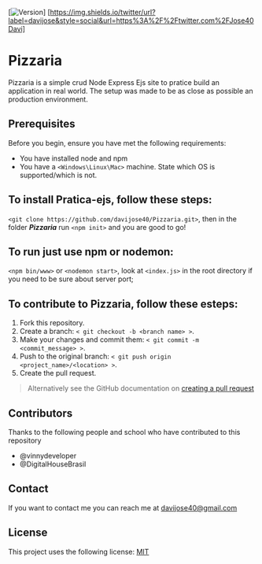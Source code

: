 
<!-- badges -->
[![Version](https://img.shields.io/npm/v/express?label=Express)] [https://img.shields.io/twitter/url?label=davijose&style=social&url=https%3A%2F%2Ftwitter.com%2FJose40Davi]

<!-- name the thing -->
# Pizzaria

<!-- summary -->
Pizzaria is a simple crud Node Express Ejs site to pratice build an application in real world. The setup was made to be as close as possible an production environment.

<!-- Prerequisites -->
## Prerequisites
Before you begin, ensure you have met the following requirements:
* You have installed node and npm
* You have a `<Windows\Linux\Mac>` machine. State which OS is supported/which is not.

<!-- How to install the thing -->
## To install **Pratica-ejs**, follow these steps:
`<git clone https://github.com/davijose40/Pizzaria.git>`, then in the folder ***Pizzaria*** run `<npm init>` and you are good to go!

<!-- How to use the thing -->
## To run just use npm or nodemon: 
`<npm bin/www>` or `<nodemon start>`, 
look at `<index.js>` in the root directory if you need to  be sure about server port;

<!-- How to contribute to the thing -->
## To contribute to **Pizzaria**, follow these esteps:
1. Fork this repository.
2. Create a branch: `< git checkout -b <branch name> >`.
3. Make your changes and commit them: `< git commit -m <commit_message> >`.
4. Push to the original branch: `< git push origin <project_name>/<location> >`.
5. Create the pull request.

> Alternatively see the GitHub documentation on [creating a pull request](https://help.github.com/en/github/collaborating-with-issues-and-pull-requests/creating-a-pull-request)

<!-- Add contributors -->
## Contributors
Thanks to the following people and school who have contributed to this repository
* @vinnydeveloper
* @DigitalHouseBrasil


<!-- Add acknowledgements -->




<!-- Contact information -->
## Contact
If you want to contact me you can reach me at davijose40@gmail.com


<!-- Add licence information -->
## License
This project uses the following license: [MIT](https://opensource.org/licenses/MIT)



